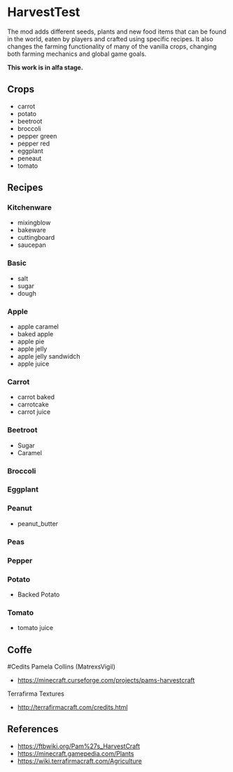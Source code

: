# HarvestTest

The mod adds different seeds, plants and new food items that can be found in the world, eaten by players and crafted using specific recipes. It also changes the farming functionality of many of the vanilla crops, changing both farming mechanics and global game goals.

**This work is in alfa stage.**

## Crops

* carrot
* potato
* beetroot
* broccoli
* pepper green
* pepper red
* eggplant
* peneaut
* tomato

## Recipes

### Kitchenware

* mixingblow
* bakeware
* cuttingboard
* saucepan

### Basic

* salt
* sugar
* dough

### Apple

* apple caramel
* baked apple
* apple pie
* apple jelly
* apple jelly sandwidch
* apple juice

### Carrot
* carrot baked
* carrotcake
* carrot juice

### Beetroot

* Sugar
* Caramel

### Broccoli

### Eggplant

### Peanut

* peanut_butter

### Peas

### Pepper

### Potato

* Backed Potato

### Tomato

* tomato juice

## Coffe



#Cedits
Pamela Collins (MatrexsVigil)
* <https://minecraft.curseforge.com/projects/pams-harvestcraft>

Terrafirma Textures
* <http://terrafirmacraft.com/credits.html>

## References

* <https://ftbwiki.org/Pam%27s_HarvestCraft>
* <https://minecraft.gamepedia.com/Plants>
* <https://wiki.terrafirmacraft.com/Agriculture>

